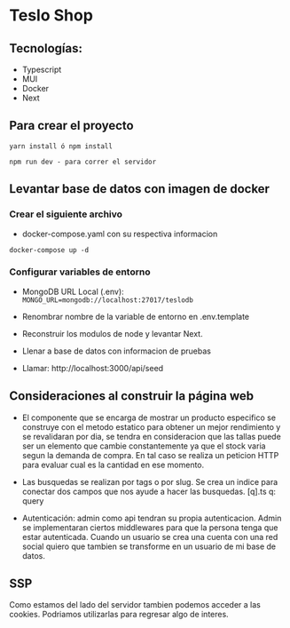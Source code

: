 # Teslo Shop

## Tecnologías:

-  Typescript
-  MUI
-  Docker
-  Next

## Para crear el proyecto

```
yarn install ó npm install
```

```
npm run dev - para correr el servidor
```

## Levantar base de datos con imagen de docker

### Crear el siguiente archivo

-  docker-compose.yaml con su respectiva informacion

```
docker-compose up -d
```

### Configurar variables de entorno

-  MongoDB URL Local (.env):
   `MONGO_URL=mongodb://localhost:27017/teslodb`

-  Renombrar nombre de la variable de entorno en .env.template

-  Reconstruir los modulos de node y levantar Next.

-  Llenar a base de datos con informacion de pruebas
-  Llamar: http://localhost:3000/api/seed

## Consideraciones al construir la página web

-  El componente que se encarga de mostrar un producto especifico se construye con el metodo estatico para obtener un mejor rendimiento y se revalidaran por dia, se tendra en consideracion que las tallas puede ser un elemento que cambie constantemente ya que el stock varia segun la demanda de compra. En tal caso se realiza un peticion HTTP para evaluar cual es la cantidad en ese momento.

-  Las busquedas se realizan por tags o por slug. Se crea un indice para conectar dos campos que nos ayude a hacer las busquedas. [q].ts q: query

-  Autenticación: admin como api tendran su propia autenticacion. Admin se implementaran ciertos middlewares para que la persona tenga que estar autenticada. Cuando un usuario se crea una cuenta con una red social quiero que tambien se transforme en un usuario de mi base de datos.

## SSP

Como estamos del lado del servidor tambien podemos acceder a las cookies. Podriamos utilizarlas para regresar algo de interes.
